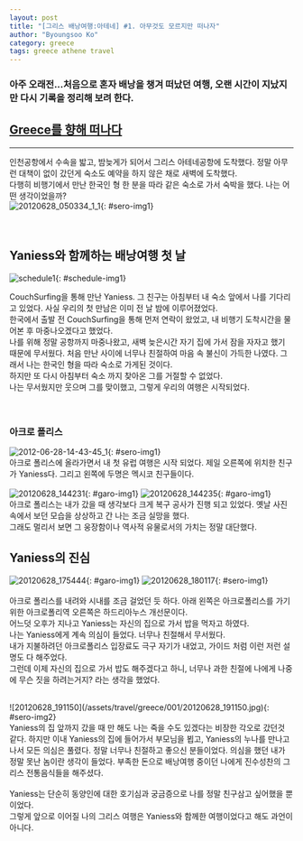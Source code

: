 ```yaml
---
layout: post
title: "[그리스 배낭여행:아테네] #1. 아무것도 모르지만 떠나자"
author: "Byoungsoo Ko"
category: greece
tags: greece athene travel
---
```


### 아주 오래전...처음으로 혼자 배낭을 챙겨 떠났던 여행, 오랜 시간이 지났지만 다시 기록을 정리해 보려 한다.  


## [Greece를 향해 떠나다]()  
 ------

인천공항에서 수속을 밟고, 밤늦게가 되어서 그리스 아테네공항에 도착했다. 정말 아무런 대책이 없이 갔던게 숙소도 예약을 하지 않은 채로 새벽에 도착했다.  
다행히 비행기에서 만난 한국인 형 한 분을 따라 같은 숙소로 가서 숙박을 했다. 나는 어떤 생각이었을까?  
![20120628_050334_1_1](/assets/travel/greece/001/20120628_050334_1_1.png){: #sero-img1}
<br/><br/><br/>

>
## Yaniess와 함께하는 배낭여행 첫 날

![schedule1](/assets/travel/greece/001/schedule1.png){: #schedule-img1}

CouchSurfing을 통해 만난 Yaniess. 그 친구는 아침부터 내 숙소 앞에서 나를 기다리고 있었다. 사실 우리의 첫 만남은 이미 전 날 밤에 이루어졌었다.  
한국에서 출발 전 CouchSurfing을 통해 먼저 연락이 왔었고, 내 비행기 도착시간을 물어본 후 마중나오겠다고 했었다.  
나를 위해 정말 공항까지 마중나왔고, 새벽 늦은시간 자기 집에 가서 잠을 자자고 했기 때문에 무서웠다.  처음 만난 사이에 너무나 친절하여 마음 속 불신이 가득한 나였다.  그래서 나는 한국인 형을 따라 숙소로 가게된 것이다.    
하지만 또 다시 아침부터 숙소 까지 찾아온 그를 거절할 수 없었다.  
나는 무서웠지만 웃으며 그를 맞이했고, 그렇게 우리의 여행은 시작되었다.  
<br/><br/>

### 아크로 폴리스
![2012-06-28-14-43-45_1](/assets/travel/greece/001/2012-06-28-14-43-45_1.png){: #sero-img1}
<br/>
아크로 폴리스에 올라가면서 내 첫 유럽 여행은 시작 되었다. 제일 오른쪽에 위치한 친구가 Yaniess다. 그리고 왼쪽에 두명은 멕시코 친구들이다.  
<br/>
![20120628_144231](/assets/travel/greece/001/20120628_144231.jpg){: #garo-img1}
![20120628_144235](/assets/travel/greece/001/20120628_144235.jpg){: #garo-img1}
<br/>
아크로 폴리스는 내가 갔을 때 생각보다 크게 복구 공사가 진행 되고 있었다. 옛날 사진속에서 보던 모습을 상상하고 간 나는 조금 실망을 했다.  
그래도 멀리서 보면 그 웅장함이나 역사적 유물로서의 가치는 정말 대단했다.
<br/>

>
## Yaniess의 진심

![20120628_175444](/assets/travel/greece/001/20120628_175444.jpg){: #garo-img1}
![20120628_180117](/assets/travel/greece/001/20120628_180117.jpg){: #sero-img1}
<br/><br/>
아크로 폴리스를 내려와 시내를 조금 걸었던 듯 하다. 아래 왼쪽은 아크로폴리스를 가기 위한 아크로폴리역 오른쪽은 하드리아누스 개선문이다.  
어느덧 오후가 지나고 Yaniess는 자신의 집으로 가서 밥을 먹자고 하였다.  
나는 Yaniess에게 계속 의심이 들었다. 너무나 친절해서 무서웠다.  
내가 지불하려던 아크로폴리스 입장료도 극구 자기가 내었고, 가이드 처럼 이런 저런 설명도 다 해주었다.  
그런데 이제 자신의 집으로 가서 밥도 해주겠다고 하니, 너무나 과한 친절에 나에게 나중에 무슨 짓을 하려는거지? 라는 생각을 했었다.

<br/>
![20120628_191150](/assets/travel/greece/001/20120628_191150.jpg){: #sero-img2}
<br/>
Yaniess의 집 앞까지 갔을 때 만 해도 나는 죽을 수도 있겠다는 비장한 각오로 갔던것 같다.
하지만 이내 Yaniess의 집에 들어가서 부모님을 뵙고, Yaniess의 누나를 만나고나서 모든 의심은 풀렸다.   
정말 너무나 친절하고 좋으신 분들이었다. 의심을 했던 내가 정말 못난 놈이란 생각이 들었다.  
부족한 돈으로 배낭여행 중이던 나에게 진수성찬의 그리스 전통음식들을 해주셨다.
<br/><br/>
Yaniess는 단순히 동양인에 대한 호기심과 궁금증으로 나를 정말 친구삼고 싶어했을 뿐이었다.  
<br/>
그렇게 앞으로 이어질 나의 그리스 여행은 Yaniess와 함께한 여행이었다고 해도 과언이 아니다.
